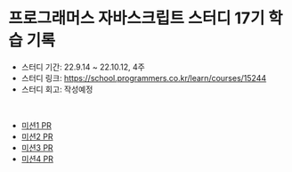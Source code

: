 # 프로그래머스 자바스크립트 스터디 17기 학습 기록
- 스터디 기간: 22.9.14 ~ 22.10.12, 4주  
- 스터디 링크: https://school.programmers.co.kr/learn/courses/15244
- 스터디 회고: 작성예정

<br>

- [미션1 PR](https://github.com/learn-programmers/prgrms-fejs/pull/983)
- [미션2 PR](https://github.com/learn-programmers/prgrms-fejs/pull/994)
- [미션3 PR](https://github.com/learn-programmers/prgrms-fejs/pull/1026)
- [미션4 PR](https://github.com/learn-programmers/prgrms-fejs/pull/1031)
